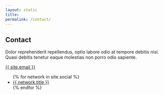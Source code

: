 ```yaml
---
layout: static
title: 
permalink: /contact/
---
```


<section id="contact" class="container content-section text-center col-md-offset-0">
    <div class="row">
        <div class="col-md-8 col-md-offset-0">
            <h2>Contact</h2>
            <p>Dolor reprehenderit repellendus, optio labore odio at tempore debitis nisi. Quasi debitis tenetur eaque molestias non porro odio sapiente.</p>
            <p><a href="mailto:{{ site.email }}">{{ site.email }}</a>
            </p>
            <ul class="list-inline banner-social-buttons">
                {% for network in site.social %}
                <li>
                    <a href="{{ network.url }}" class="btn btn-default btn-lg"><i class="fa fa-{{ network.title }} fa-fw"></i> <span class="network-name">{{ network.title }}</span></a>
                </li>
                {% endfor %}
            </ul>
        </div>
    </div>
</section>